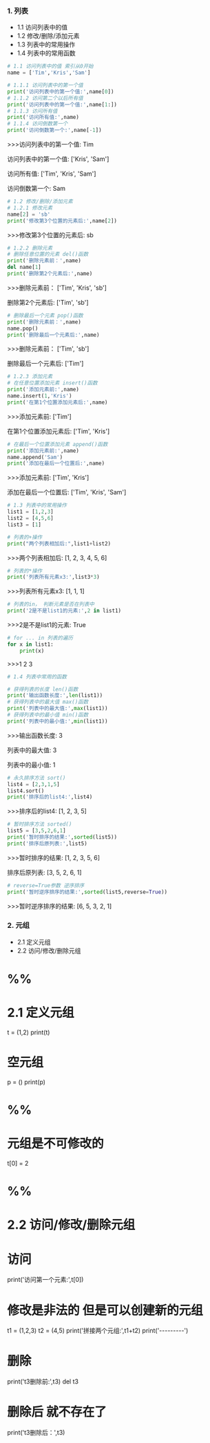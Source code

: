 ### 1. 列表
- 1.1 访问列表中的值
- 1.2 修改/删除/添加元素
- 1.3 列表中的常用操作
- 1.4 列表中的常用函数


```python
# 1.1 访问列表中的值 索引从0开始
name = ['Tim','Kris','Sam']

# 1.1.1 访问列表中的第一个值
print('访问列表中的第一个值:',name[0])
# 1.1.2 访问第二个以后所有值
print('访问列表中的第一个值:',name[1:])
# 1.1.3 访问所有值
print('访问所有值:',name)
# 1.1.4 访问倒数第一个
print('访问倒数第一个:',name[-1])
```
\>>>访问列表中的第一个值: Tim

访问列表中的第一个值: ['Kris', 'Sam']

访问所有值: ['Tim', 'Kris', 'Sam']

访问倒数第一个: Sam

```python
# 1.2 修改/删除/添加元素
# 1.2.1 修改元素
name[2] = 'sb'
print('修改第3个位置的元素后:',name[2])
```
\>>>修改第3个位置的元素后: sb

```python
# 1.2.2 删除元素
# 删除任意位置的元素 del()函数
print('删除元素前：',name)
del name[1]
print('删除第2个元素后:',name)
```
\>>>删除元素前： ['Tim', 'Kris', 'sb']

删除第2个元素后: ['Tim', 'sb']

```python
# 删除最后一个元素 pop()函数
print('删除元素前：',name)
name.pop()
print('删除最后一个元素后:',name)
```
\>>>删除元素前： ['Tim', 'sb']


删除最后一个元素后: ['Tim']

```python
# 1.2.3 添加元素
# 在任意位置添加元素 insert()函数
print('添加元素前:',name)
name.insert(1,'Kris')
print('在第1个位置添加元素后:',name)
```
\>>>添加元素前: ['Tim']

在第1个位置添加元素后: ['Tim', 'Kris']

```python
# 在最后一个位置添加元素 append()函数
print('添加元素前:',name)
name.append('Sam')
print('添加在最后一个位置后:',name)
```
\>>>添加元素前: ['Tim', 'Kris']

添加在最后一个位置后: ['Tim', 'Kris', 'Sam']


```python
# 1.3 列表中的常用操作
list1 = [1,2,3]
list2 = [4,5,6]
list3 = [1]

# 列表的+操作
print("两个列表相加后:",list1+list2)
```
\>>>两个列表相加后: [1, 2, 3, 4, 5, 6]

```python
# 列表的*操作
print('列表所有元素x3:',list3*3)
```
\>>>列表所有元素x3: [1, 1, 1]

```python
# 列表的in， 判断元素是否在列表中
print('2是不是list1的元素:',2 in list1)
```
\>>>2是不是list1的元素: True

```python
# for ... in 列表的遍历
for x in list1:
    print(x)
```
\>>>1
2
3

```python
# 1.4 列表中常用的函数

# 获得列表的长度 len()函数
print('输出函数长度:',len(list1))
# 获得列表中的最大值 max()函数
print('列表中的最大值:',max(list1))
# 获得列表中的最小值 min()函数
print('列表中的最小值:',min(list1))
```
\>>>输出函数长度: 3

列表中的最大值: 3

列表中的最小值: 1

```python
# 永久排序方法 sort()
list4 = [2,3,1,5]
list4.sort()
print('排序后的list4:',list4)
```
\>>>排序后的list4: [1, 2, 3, 5]

```python
# 暂时排序方法 sorted()
list5 = [3,5,2,6,1]
print('暂时排序的结果:',sorted(list5))
print('排序后原列表:',list5)
```
\>>>暂时排序的结果: [1, 2, 3, 5, 6]

排序后原列表: [3, 5, 2, 6, 1]

```python
# reverse=True参数 逆序排序
print('暂时逆序排序的结果:',sorted(list5,reverse=True))
```
\>>>暂时逆序排序的结果: [6, 5, 3, 2, 1]

### 2. 元组
- 2.1 定义元组
- 2.2 访问/修改/删除元组
# %%
# 2.1 定义元组
t = (1,2)
print(t)

# 空元组
p = ()
print(p)
# %%
# 元组是不可修改的
t[0] = 2
# %%
# 2.2 访问/修改/删除元组

# 访问
print('访问第一个元素:',t[0])

# 修改是非法的 但是可以创建新的元组
t1 = (1,2,3)
t2 = (4,5)
print('拼接两个元组:',t1+t2)
print('---------')

# 删除
print('t3删除前:',t3)
del t3
# 删除后 就不存在了
print('t3删除后：',t3)
